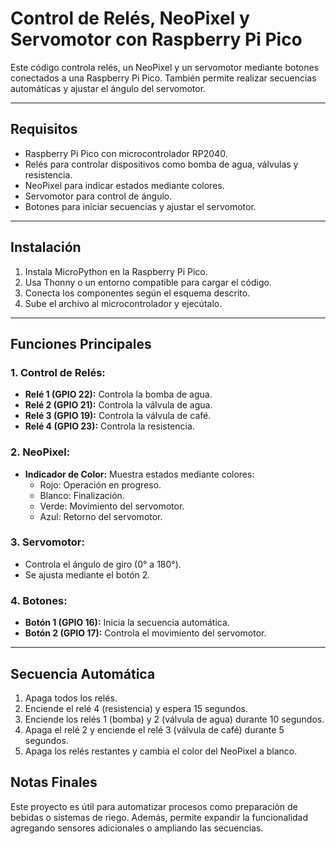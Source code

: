 # Control de Relés, NeoPixel y Servomotor con Raspberry Pi Pico

Este código controla relés, un NeoPixel y un servomotor mediante botones conectados a una Raspberry Pi Pico. También permite realizar secuencias automáticas y ajustar el ángulo del servomotor.

---

## **Requisitos**

- Raspberry Pi Pico con microcontrolador RP2040.
- Relés para controlar dispositivos como bomba de agua, válvulas y resistencia.
- NeoPixel para indicar estados mediante colores.
- Servomotor para control de ángulo.
- Botones para iniciar secuencias y ajustar el servomotor.

---

## **Instalación**

1. Instala MicroPython en la Raspberry Pi Pico.
2. Usa Thonny o un entorno compatible para cargar el código.
3. Conecta los componentes según el esquema descrito.
4. Sube el archivo al microcontrolador y ejecútalo.

---

## **Funciones Principales**

### **1. Control de Relés:**

- **Relé 1 (GPIO 22):** Controla la bomba de agua.
- **Relé 2 (GPIO 21):** Controla la válvula de agua.
- **Relé 3 (GPIO 19):** Controla la válvula de café.
- **Relé 4 (GPIO 23):** Controla la resistencia.

### **2. NeoPixel:**

- **Indicador de Color:** Muestra estados mediante colores:
  - Rojo: Operación en progreso.
  - Blanco: Finalización.
  - Verde: Movimiento del servomotor.
  - Azul: Retorno del servomotor.

### **3. Servomotor:**

- Controla el ángulo de giro (0° a 180°).
- Se ajusta mediante el botón 2.

### **4. Botones:**

- **Botón 1 (GPIO 16):** Inicia la secuencia automática.
- **Botón 2 (GPIO 17):** Controla el movimiento del servomotor.

---

## **Secuencia Automática**

1. Apaga todos los relés.
2. Enciende el relé 4 (resistencia) y espera 15 segundos.
3. Enciende los relés 1 (bomba) y 2 (válvula de agua) durante 10 segundos.
4. Apaga el relé 2 y enciende el relé 3 (válvula de café) durante 5 segundos.
5. Apaga los relés restantes y cambia el color del NeoPixel a blanco.


## **Notas Finales**

Este proyecto es útil para automatizar procesos como preparación de bebidas o sistemas de riego. Además, permite expandir la funcionalidad agregando sensores adicionales o ampliando las secuencias.

